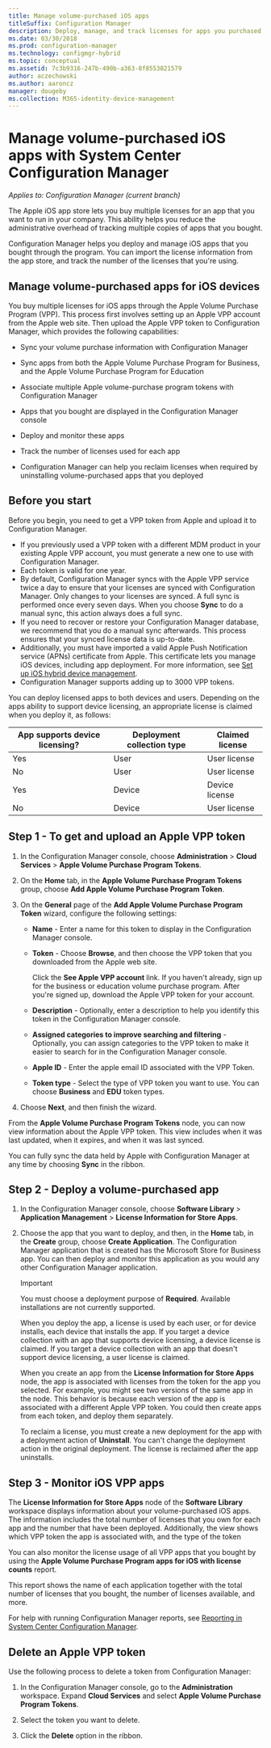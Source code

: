 ```yaml
---
title: Manage volume-purchased iOS apps
titleSuffix: Configuration Manager
description: Deploy, manage, and track licenses for apps you purchased through the Apple iOS app store.
ms.date: 03/30/2018
ms.prod: configuration-manager
ms.technology: configmgr-hybrid
ms.topic: conceptual
ms.assetid: 7c3b9316-247b-490b-a363-8f8553821579
author: aczechowski
ms.author: aaroncz
manager: dougeby
ms.collection: M365-identity-device-management
---
```

# Manage volume-purchased iOS apps with System Center Configuration Manager

*Applies to: Configuration Manager (current branch)*



 The Apple iOS app store lets you buy multiple licenses for an app that you want to run in your company. This ability helps you reduce the administrative overhead of tracking multiple copies of apps that you bought.  

 Configuration Manager helps you deploy and manage iOS apps that you bought through the program. You can import the license information from the app store, and track the number of the licenses that you're using.  



## Manage volume-purchased apps for iOS devices  
 You buy multiple licenses for iOS apps through the Apple Volume Purchase Program (VPP). This process first involves setting up an Apple VPP account from the Apple web site. Then upload the Apple VPP token to Configuration Manager, which provides the following capabilities:  

-   Sync your volume purchase information with Configuration Manager  
 
- Sync apps from both the Apple Volume Purchase Program for Business, and the Apple Volume Purchase Program for Education  

- Associate multiple Apple volume-purchase program tokens with Configuration Manager  

-   Apps that you bought are displayed in the Configuration Manager console  

-   Deploy and monitor these apps  

-   Track the number of licenses used for each app   

-   Configuration Manager can help you reclaim licenses when required by uninstalling volume-purchased apps that you deployed  



## Before you start  
 Before you begin, you need to get a VPP token from Apple and upload it to Configuration Manager.  

-   If you previously used a VPP token with a different MDM product in your existing Apple VPP account, you must generate a new one to use with Configuration Manager.  
-   Each token is valid for one year.  
-   By default, Configuration Manager syncs with the Apple VPP service twice a day to ensure that your licenses are synced with Configuration Manager. Only changes to your licenses are synced. A full sync is performed once every seven days. When you choose **Sync** to do a manual sync, this action always does a full sync.  
-   If you need to recover or restore your Configuration Manager database, we recommend that you do a manual sync afterwards. This process ensures that your synced license data is up-to-date.  
-   Additionally, you must have imported a valid Apple Push Notification service (APNs) certificate from Apple. This certificate lets you manage iOS devices, including app deployment. For more information, see [Set up iOS hybrid device management](enroll-hybrid-ios-mac.md).  
-   Configuration Manager supports adding up to 3000 VPP tokens.

You can deploy licensed apps to both devices and users. Depending on the apps ability to support device licensing, an appropriate license is claimed when you deploy it, as follows:

|App supports device licensing?|Deployment collection type|Claimed license|
|---|---|---|
|Yes|User|User license|
|No|User|User license|
|Yes|Device|Device license|
|No|Device|User license|



## Step 1 - To get and upload an Apple VPP token  

1.  In the Configuration Manager console, choose **Administration** > **Cloud Services** > **Apple Volume Purchase Program Tokens**.   

3.  On the **Home** tab, in the **Apple Volume Purchase Program Tokens** group, choose **Add Apple Volume Purchase Program Token**.  

4.  On the **General** page of the **Add Apple Volume Purchase Program Token** wizard, configure the following settings:   

    -   **Name** - Enter a name for this token to display in the Configuration Manager console.  

    -   **Token** - Choose **Browse**, and then choose the VPP token that you downloaded from the Apple web site.  

         Click the **See Apple VPP account** link. If you haven't already, sign up for the business or education volume purchase program. After you're signed up, download the Apple VPP token for your account.  

    -   **Description** - Optionally, enter a description to help you identify this token in the Configuration Manager console.  

    -   **Assigned categories to improve searching and filtering** - Optionally, you can assign categories to the VPP token to make it easier to search for in the Configuration Manager console.  
    -   **Apple ID** - Enter the apple email ID associated with the VPP Token.
    -   **Token type** - Select the type of VPP token you want to use. You can choose **Business** and **EDU** token types.

5.  Choose **Next**, and then finish the wizard.  

From the **Apple Volume Purchase Program Tokens** node, you can now view information about the Apple VPP token. This view includes when it was last updated, when it expires, and when it was last synced.

You can fully sync the data held by Apple with Configuration Manager at any time by choosing **Sync** in the ribbon.  



## Step 2 - Deploy a volume-purchased app  

1. In the Configuration Manager console, choose **Software Library** > **Application Management** > **License Information for Store Apps**.  

2. Choose the app that you want to deploy, and then, in the **Home** tab, in the **Create** group, choose **Create Application**.
   The Configuration Manager application that is created has the Microsoft Store for Business app. You can then deploy and monitor this application as you would any other Configuration Manager application.  

   > [!IMPORTANT]  
   > You must choose a deployment purpose of **Required**. Available installations are not currently supported.

   When you deploy the app, a license is used by each user, or for device installs, each device that installs the app. If you target a device collection with an app that supports device licensing, a device license is claimed. If you target a device collection with an app that doesn't support device licensing, a user license is claimed. 

   When you create an app from the **License Information for Store Apps** node, the app is associated with licenses from the token for the app you selected. For example, you might see two versions of the same app in the node. This behavior is because each version of the app is associated with a different Apple VPP token. You could then create apps from each token, and deploy them separately.

   To reclaim a license, you must create a new deployment for the app with a deployment action of **Uninstall**. You can't change the deployment action in the original deployment. The license is reclaimed after the app uninstalls.  



## Step 3 - Monitor iOS VPP apps  
 The **License Information for Store Apps** node of the **Software Library** workspace displays information about your volume-purchased iOS apps. The information includes the total number of licenses that you own for each app and the number that have been deployed. Additionally, the view shows which VPP token the app is associated with, and the type of the token

 You can also monitor the license usage of all VPP apps that you bought by using the **Apple Volume Purchase Program apps for iOS with license counts** report.  

 This report shows the name of each application together with the total number of licenses that you bought, the number of licenses available, and more.  

 For help with running Configuration Manager reports, see [Reporting in System Center Configuration Manager](../../core/servers/manage/reporting.md).  



## Delete an Apple VPP token  
<!--505268-->

Use the following process to delete a token from Configuration Manager:  

1. In the Configuration Manager console, go to the **Administration** workspace. Expand **Cloud Services** and select **Apple Volume Purchase Program Tokens**.  

2. Select the token you want to delete.  

3. Click the **Delete** option in the ribbon.  

